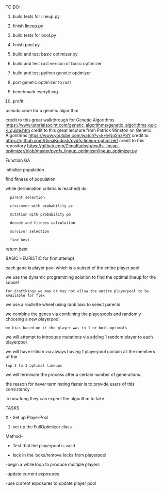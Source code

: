 TO DO:

1. build tests for lineup.py

2. finish lineup.py

3. build tests for pool.py

4. finish pool.py

5. build and test basic optimizer.py

6. build and test rust version of basic optimizer

7. build and test python genetic optimizer

8. port genetic optimizer to rust

9. benchmark everything

10. profit




pseudo code for a genetic algorithm

credit to this great walkthrough for Genetic Algorithms https://www.tutorialspoint.com/genetic_algorithms/genetic_algorithms_quick_guide.htm
credit to this great lecuture from Patrick Winston on Genetic Algorithms https://www.youtube.com/watch?v=kHyNqSnzP8Y
credit to https://github.com/DimaKudosh/pydfs-lineup-optimizer/
credit to this repository https://github.com/DimaKudosh/pydfs-lineup-optimizer/blob/master/pydfs_lineup_optimizer/lineup_optimizer.py


Function GA

   initialize population

   find fitness of population
   
   while (termination criteria is reached) do

      parent selection

      crossover with probability pc

      mutation with probability pm

      decode and fitness calculation

      survivor selection

      find best

   return best

BASIC HEURISTIC for first attempt

each gene is player pool which is a subset of the entire player pool

we use the dynamic programming solution to find the optimal lineup for the subset

	for draftkings we may or may not allow the entire playerpool to be available for flex

we use a roullette wheel using rank bias to select parents

we combine the genes via combining the playerpools and randomly choosing a new playerpool

	we bias based on if the player was in 1 or both optimals

we will attempt to introduce mutations via adding 1 random player to each playerpool

we will have elitism via always having 1 playerpool contain all the members of the

	top 2 to 3 optimal lineups

we will terminate the process after a certain number of generations.

the reason for never terminating faster is to provide users of this consistency

in how long they can expect the algorithm to take.


TASKS

X - Set up PlayerPool

1. set up the FullOptimizer class


Method- 

- Test that the playerpool is valid

- lock in the locks/remove locks from playerpool

-begin a while loop to produce multiple players

-update current exposures

-use current exposures to update player pool

